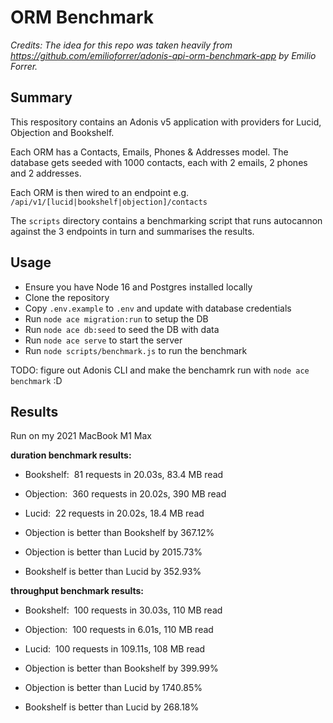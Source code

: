 # ORM Benchmark

_Credits: The idea for this repo was taken heavily from https://github.com/emilioforrer/adonis-api-orm-benchmark-app by Emilio Forrer._

## Summary
This respository contains an Adonis v5 application with providers for Lucid, Objection and Bookshelf.

Each ORM has a Contacts, Emails, Phones & Addresses model. The database gets seeded with 1000 contacts, each with 2 emails, 2 phones and 2 addresses.

Each ORM is then wired to an endpoint e.g. `/api/v1/[lucid|bookshelf|objection]/contacts`

The `scripts` directory contains a benchmarking script that runs autocannon against the 3 endpoints in turn and summarises the results.

## Usage

- Ensure you have Node 16 and Postgres installed locally
- Clone the repository
- Copy `.env.example` to `.env` and update with database credentials
- Run `node ace migration:run` to setup the DB
- Run `node ace db:seed` to seed the DB with data
- Run `node ace serve` to start the server
- Run `node scripts/benchmark.js` to run the benchmark

TODO: figure out Adonis CLI and make the benchamrk run with `node ace benchmark` :D

## Results

Run on my 2021 MacBook M1 Max

**duration benchmark results:**

- Bookshelf:	 81 requests in 20.03s, 83.4 MB read
- Objection:	 360 requests in 20.02s, 390 MB read
- Lucid:		 22 requests in 20.02s, 18.4 MB read

- Objection is better than Bookshelf by 367.12%
- Objection is better than Lucid by 2015.73%
- Bookshelf is better than Lucid by 352.93%

**throughput benchmark results:**

- Bookshelf:	 100 requests in 30.03s, 110 MB read
- Objection:	 100 requests in 6.01s, 110 MB read
- Lucid:		 100 requests in 109.11s, 108 MB read

- Objection is better than Bookshelf by 399.99%
- Objection is better than Lucid by 1740.85%
- Bookshelf is better than Lucid by 268.18%
